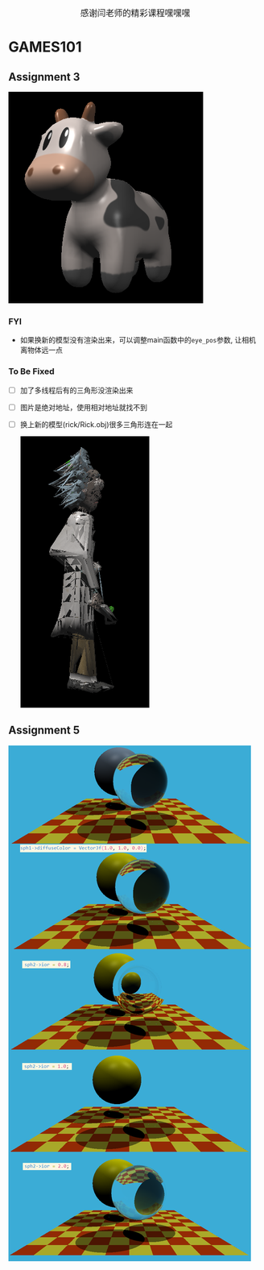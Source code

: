 <center><big>感谢闫老师的精彩课程嘿嘿嘿</big></center>

# GAMES101

## Assignment 3

![image-20201210194025145](README.assets/image-20201210194025145.png)

### FYI

- 如果换新的模型没有渲染出来，可以调整main函数中的`eye_pos`参数, 让相机离物体远一点

### To Be Fixed

- [ ] 加了多线程后有的三角形没渲染出来

- [ ] 图片是绝对地址，使用相对地址就找不到

- [ ] 换上新的模型(rick/Rick.obj)很多三角形连在一起

  ![image-20201210195319379](README.assets/image-20201210195319379.png)

## Assignment 5

![image-20201217145704485](README.assets/image-20201217145704485.png)